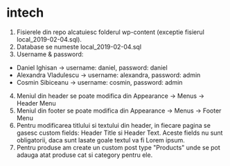 # intech
1. Fisierele din repo alcatuiesc folderul wp-content (exceptie fisierul local_2019-02-04.sql).
2. Database se numeste local_2019-02-04.sql
3. Username & password:
  - Daniel Ighisan -> username: daniel, password: daniel
  - Alexandra Vladulescu -> username: alexandra, password: admin
  - Cosmin Sibiceanu -> username: cosmin, password: admin
4. Meniul din header se poate modifica din Appearance -> Menus -> Header Menu
5. Meniul din footer se poate modifica din Appearance -> Menus -> Footer Menu
6. Pentru modificarea titlului si textului din header, in fiecare pagina se gasesc custom fields: Header Title si Header Text.
   Aceste fields nu sunt obligatorii, daca sunt lasate goale textul va fi Lorem ipsum.
7. Pentru produse am create un custom post type "Products" unde se pot adauga atat produse cat si category pentru ele.
